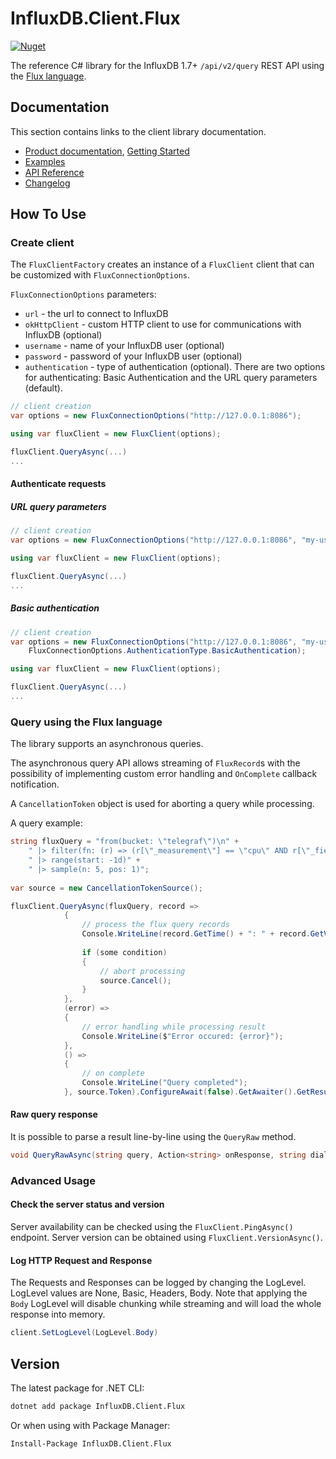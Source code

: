 # InfluxDB.Client.Flux

[![Nuget](https://img.shields.io/nuget/v/InfluxDB.Client.Flux)](https://www.nuget.org/packages/InfluxDB.Client.Flux/)

The reference C# library for the InfluxDB 1.7+ `/api/v2/query` REST API using the [Flux language](http://bit.ly/flux-spec). 

## Documentation

This section contains links to the client library documentation.

* [Product documentation](https://docs.influxdata.com/influxdb/latest/api-guide/client-libraries/), [Getting Started](#how-to-use)
* [Examples](../Examples)
* [API Reference](https://influxdata.github.io/influxdb-client-csharp/api/InfluxDB.Client.Flux.FluxClient.html)
* [Changelog](../CHANGELOG.md)

## How To Use

### Create client

The `FluxClientFactory` creates an instance of a `FluxClient` client that can be customized with `FluxConnectionOptions`.

`FluxConnectionOptions` parameters:
 
- `url` -  the url to connect to InfluxDB 
- `okHttpClient` - custom HTTP client to use for communications with InfluxDB (optional)
- `username` - name of your InfluxDB user (optional)
- `password` - password of your InfluxDB user (optional)
- `authentication` - type of authentication (optional). There are two options for authenticating: Basic Authentication and the URL query parameters (default).

```c#
// client creation
var options = new FluxConnectionOptions("http://127.0.0.1:8086");

using var fluxClient = new FluxClient(options);

fluxClient.QueryAsync(...)
...
```
#### Authenticate requests

##### URL query parameters
```c#
// client creation
var options = new FluxConnectionOptions("http://127.0.0.1:8086", "my-user", "my-password".ToCharArray());

using var fluxClient = new FluxClient(options);

fluxClient.QueryAsync(...)
...
```

##### Basic authentication
```c#
// client creation
var options = new FluxConnectionOptions("http://127.0.0.1:8086", "my-user", "my-password".ToCharArray(),
    FluxConnectionOptions.AuthenticationType.BasicAuthentication);

using var fluxClient = new FluxClient(options);

fluxClient.QueryAsync(...)
...
```

### Query using the Flux language

The library supports an asynchronous queries. 

The asynchronous query API allows streaming of `FluxRecord`s with the possibility of implementing custom
error handling and `OnComplete` callback notification. 

A `CancellationToken` object is used for aborting a query while processing. 

A query example:   

```c#
string fluxQuery = "from(bucket: \"telegraf\")\n" +
    " |> filter(fn: (r) => (r[\"_measurement\"] == \"cpu\" AND r[\"_field\"] == \"usage_system\"))" +
    " |> range(start: -1d)" +
    " |> sample(n: 5, pos: 1)";
    
var source = new CancellationTokenSource();

fluxClient.QueryAsync(fluxQuery, record =>
            {
                // process the flux query records
                Console.WriteLine(record.GetTime() + ": " + record.GetValue());
                
                if (some condition) 
                {
                    // abort processing
                    source.Cancel();
                }
            },
            (error) =>
            {
                // error handling while processing result
                Console.WriteLine($"Error occured: {error}");
            }, 
            () =>
            {
                // on complete
                Console.WriteLine("Query completed");
            }, source.Token).ConfigureAwait(false).GetAwaiter().GetResult();
```

#### Raw query response

It is possible to parse a result line-by-line using the `QueryRaw` method.  

```c#
void QueryRawAsync(string query, Action<string> onResponse, string dialect = null, Action<Exception> onError = null, Action onComplete = null, CancellationToken cancellationToken = default);
```

### Advanced Usage

#### Check the server status and version

Server availability can be checked using the `FluxClient.PingAsync()` endpoint.  Server version can be obtained using `FluxClient.VersionAsync()`.
 
#### Log HTTP Request and Response

The Requests and Responses can be logged by changing the LogLevel. LogLevel values are None, Basic, Headers, Body. Note that 
applying the `Body` LogLevel will disable chunking while streaming and will load the whole response into memory.  

```c#
client.SetLogLevel(LogLevel.Body)
```
 
## Version

The latest package for .NET CLI:
```bash
dotnet add package InfluxDB.Client.Flux
```
  
Or when using with Package Manager:
```bash
Install-Package InfluxDB.Client.Flux
```